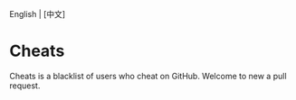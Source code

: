English | [中文]

# Cheats

Cheats is a blacklist of users who cheat on GitHub. Welcome to new a pull request.
